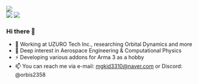 ![](https://profile-summary-mgkid3310s-projects.vercel.app/api/cards/profile-details?username=mgkid3310&theme=nord_bright)  
![](https://profile-summary-mgkid3310s-projects.vercel.app/api/cards/repos-per-language?username=mgkid3310&theme=nord_bright&exclude=Jupyter%20Notebook)
![](https://profile-summary-mgkid3310s-projects.vercel.app/api/cards/productive-time?username=mgkid3310&theme=nord_bright&utcOffset=9)  

### Hi there 👋
- 🏢 Working at UZURO Tech Inc., researching Orbital Dynamics and more
- 🌱 Deep interest in Aerospace Engineering & Computational Physics  
- ⚡ Developing various addons for Arma 3 as a hobby
- 📫 You can reach me via e-mail: mgkid3310@naver.com or Discord: @orbis2358
